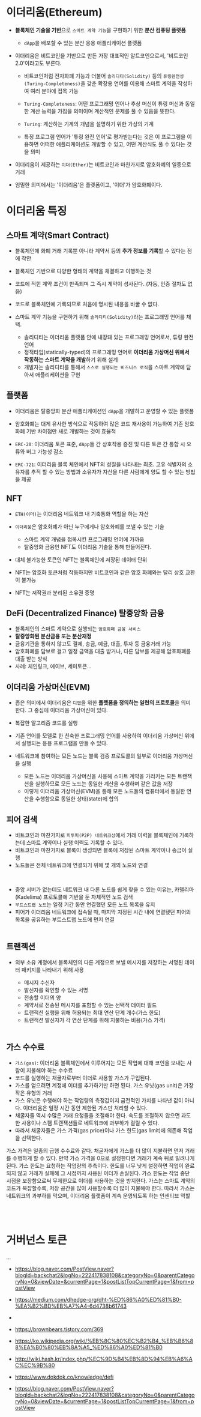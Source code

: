 # 이더리움(Ethereum)

- **블록체인 기술을 기반**으로 `스마트 계약 기능`을 구현하기 위한 **분산 컴퓨팅 플랫폼**
  - `dApp`을 배포할 수 있는 분산 응용 애플리케이션 플랫폼

- 이더리움은 비트코인을 기반으로 만든 가장 대표적인 알트코인으로서, '비트코인 2.0'이라고도 부른다.
  - 비트코인처럼 전자화폐 기능과 더불어 `솔리디티(Solidity)` 등의 `튜링완전성(Turing-Completeness)`을 갖춘 확장용 언어를 이용해 스마트 계약을 작성하여 여러 분야에 접목 가능

  - `Turing-Completeness`: 어떤 프로그래밍 언어나 추상 머신이 튜링 머신과 동일한 계산 능력을 가짐을 의미이며 계산적인 문제를 풀 수 있음을 뜻한다.
  - `Turing`: 계산하는 기계의 개념을 설명하기 위한 가상의 기계
  - 특정 프로그램 언어가 '튜링 완전 언어'로 평가받는다는 것은 이 프로그램을 이용하면 어떠한 애플리케이션도 개발할 수 있고, 어떤 계산식도 풀 수 있다는 것을 의미
  
- 이더리움이 제공하는 `이더(Ether)`는 비트코인과 마찬가지로 암호화폐의 일종으로 거래
- 엄밀한 의미에서는 '이더리움'은 플랫폼이고, '이더'가 암호화폐이다.

# 이더리움 특징

## 스마트 계약(Smart Contract)

- 블록체인에 화폐 거래 기록뿐 아니라 계약서 등의 **추가 정보를 기록**할 수 있다는 점에 착안
- 블록체인 기반으로 다양한 형태의 계약을 체결하고 이행하는 것

- 코드에 적힌 계약 조건이 만족되며 그 즉시 계약이 성사된다. (자동, 인증 절차도 없음)
- 코드로 블록체인에 기록되므로 처음에 명시된 내용을 바꿀 수 없다.

- 스마트 계약 기능을 구현하기 위해 `솔리디티(Solidity)`라는 프로그래밍 언어를 채택.
  - 솔리디티는 이더리움 플랫폼 안에 내장돼 있는 프로그래밍 언어로서, 튜링 완전 언어
  - 정적타입(statically-typed)의 프로그래밍 언어로 **이더리움 가상머신 위에서 작동하는 스마트 계약을 개발**하기 위해 설계
  - 개발자는 솔리디티를 통해서 `스스로 실행되는 비즈니스 로직`을 스마트 계약에 담아서 애플리케이션을 구현

## 플랫폼

- 이더리움은 탈중앙화 분산 애플리케이션인 `dApp`을 개발하고 운영할 수 있는 플랫폼
- 암호화폐는 대게 유사한 방식으로 작동하여 많은 코드 재사용이 가능하여 기존 암호화폐 기반 차이점만 새로 개발하는 것이 효율적

- `ERC-20`: 이더리움 토큰 표준, `dApp`들 간 상호작용 증진 및 다른 토큰 간 통합 시 오류와 버그 가능성 감소
- `ERC-721`: 이더리움 블록 체인에서 NFT의 성질을 나타내는 최초. 고유 식별자의 소유자를 추적 할 수 있는 방법과 소유자가 자산을 다른 사람에게 양도 할 수 있는 방법을 제공

## NFT

- `ETH(이더)`는 이더리움 네트워크 내 기축통화 역할을 하는 자산
- `이더리움`은 암호화폐가 아닌 누구에게나 암호화폐를 보낼 수 있는 기술

  - 스마트 계약 개념을 접목시킨 프로그래밍 언어에 가까움
  - 탈중앙화 금융인 NFT도 이더리움 기술을 통해 만들어진다.

- 대체 불가능한 토큰인 NFT는 블록체인에 저장된 데이터 단위
- NFT는 암호화 토큰처럼 작동하지만 비트코인과 같은 암호 화폐와는 달리 상호 교환이 불가능
- NFT는 저작권과 분리된 소유권 증명

## DeFi (Decentralized Finance) 탈중앙화 금융

- 블록체인의 스마트 계약으로 실행되는 `암호화폐 금융 서비스`
- **탈중앙화된 분산금융 또는 분산재정**
- 금융기관을 통하지 않고도 결제, 송금, 예금, 대출, 투자 등 금융거래 가능
- 암호화폐를 담보로 걸고 일정 금액을 대출 받거나, 다른 담보를 제공해 암호화폐를 대출 받는 방식
- 사례: 체인링크, 에이브, 세미토큰...

## 이더리움 가상머신(EVM)

- 좁은 의미에서 이더리움은 `디앱`을 위한 **플랫폼을 정의하는 일련의 프로토콜**을 의미한다. 그 중심에 이더리움 가상머신이 있다.
- 복잡한 알고리즘 코드를 실행
- 기존 언어를 모델로 한 친숙한 프로그래밍 언어를 사용하여 이더리움 가상머신 위에서 실행되는 응용 프로그램을 만들 수 있다.

- 네트워크에 참여하는 모든 노드는 블록 검증 프로토콜의 일부로 이더리움 가상머신을 실행

  - 모든 노드는 이더리움 가상머신을 사용해 스마트 계약을 가리키는 모든 트랜잭션을 실행하므로 모든 노드는 동일한 계산을 수행하며 같은 값을 저장
  - 이렇게 이더리움 가상머신(EVM)을 통해 모든 노드들의 컴퓨터에서 동일한 연산을 수행함으로 동일한 상태(state)에 합의

## 피어 검색

- 비트코인과 마찬가지로 `피투피(P2P) 네트워크상`에서 거래 이력을 블록체인에 기록하는데 스마트 계약이나 실행 이력도 기록할 수 있다.
- 비트코인과 마찬가지로 블록이 생성되면 블록에 저장된 스마트 계약이나 송금이 실행
- 노드들은 전체 네트워크에 연결되기 위해 몇 개의 노드와 연결
<br>

- 중앙 서버가 없는데도 네트워크 내 다른 노드를 쉽게 찾을 수 있는 이유는, 카델리마(Kadelima) 프로토콜에 기반을 둔 자체적인 노드 검색
- `부트스트랩 노드`는 일정 기간 동안 연결했던 모든 노드 목록을 유지
- 피어가 이더리움 네트워크에 접속될 때, 마지막 지정된 시간 내에 연결됐던 피어의 목록을 공유하는 부트스트랩 노드에 먼저 연결
<br><br>

## 트랜젝션

- 외부 소유 계정에서 블록체인의 다른 계정으로 보낼 메시지를 저장하는 서명된 데이터 패키지를 나타내기 위해 사용

  - 메시지 수신자
  - 발신자를 확인할 수 있는 서명
  - 전송할 이더의 양
  - 계약서로 전송된 메시지를 포함할 수 있는 선택적 데이터 필드
  - 트랜잭션 실행을 위해 허용되는 최대 연산 단계 개수(가스 한도)
  - 트랜잭션 발신자가 각 연산 단계를 위해 지불하는 비용(가스 가격)
<br><br>

## 가스 수수료

- `가스(gas)`: 이더리움 블록체인에서 이루어지는 모든 작업에 대해 코인을 보내는 사람이 지불해야 하는 수수료
- 코드를 실행하는 채굴자로부터 이더로 사용할 가스가 구입된다.
- 가스를 얻으려면 계정에 이더를 추가하기만 하면 된다. 가스 유닛(gas unit)은 가장 작은 유형의 거래
- 가스 유닛은 수행해야 하는 작업량의 측정값이지 금전적인 가치를 나타낸 값이 아니다. 이더리움은 일정 시간 동안 제한된 가스만 처리할 수 있다.
- 채굴자들 역시 수많은 거래 요청들을 조절해야 한다. 속도를 조절하지 않으면 과도한 사용이나 스팸 트랜잭션들로 네트워크에 과부하가 걸릴 수 있다.
- 따라서 채굴자들은 가스 가격(gas price)이나 가스 한도(gas limit)에 의존해 작업을 선택한다.

가스 가격은 일종의 급행 수수료와 같다. 채굴자에게 가스를 더 많이 지불하면 먼저 거래를 수행하게 할 수 있다. 만약 가스 가격을 0으로 설정한다면 거래가 계속 뒤로 밀려나게 된다. 가스 한도는 요청하는 작업량의 추측이다. 한도를 너무 낮게 설정하면 작업이 완료되지 않고 거래가 실패해 그 시점까지 사용된 이더가 손실된다. 가스 한도는 작업 중단 시점을 보장함으로써 무제한으로 이더를 사용하는 것을 방지한다. 가스는 스마트 계약의 코드가 복잡할수록, 저장 공간을 많이 사용할수록 더 많이 지불해야 한다. 따라서 가스는 네트워크의 과부하를 막으며, 이더리움 플랫폼이 계속 운영되도록 하는 인센티브 역할

<br><br>

# 거버넌스 토큰

...

- <https://blog.naver.com/PostView.naver?blogId=backchat2&logNo=222417838108&categoryNo=0&parentCategoryNo=0&viewDate=&currentPage=1&postListTopCurrentPage=1&from=postView>
- <https://medium.com/dhedge-org/dht-%ED%86%A0%ED%81%B0-%EA%B2%BD%EB%A7%A4-6d4738b61743>
-

- <https://brownbears.tistory.com/369>
- <https://ko.wikipedia.org/wiki/%EB%8C%80%EC%B2%B4_%EB%B6%88%EA%B0%80%EB%8A%A5_%ED%86%A0%ED%81%B0>
- <http://wiki.hash.kr/index.php/%EC%9D%B4%EB%8D%94%EB%A6%AC%EC%9B%80>
- <https://www.dokdok.co/knowledge/defi>
- <https://blog.naver.com/PostView.naver?blogId=backchat2&logNo=222417838108&categoryNo=0&parentCategoryNo=0&viewDate=&currentPage=1&postListTopCurrentPage=1&from=postView>
